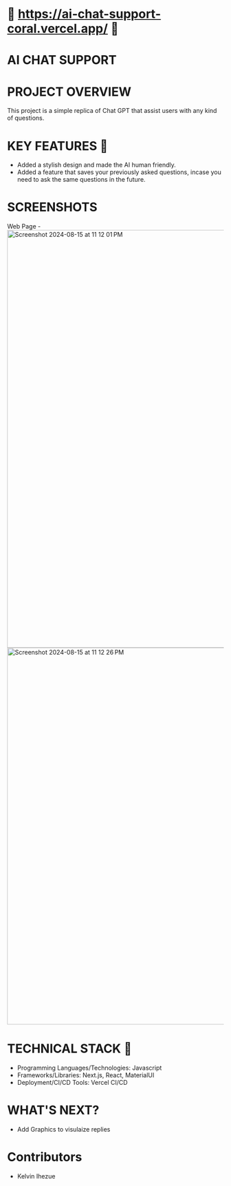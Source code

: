 # 🚀 https://ai-chat-support-coral.vercel.app/ 🚀
# AI CHAT SUPPORT
# PROJECT OVERVIEW
This project is a simple replica of Chat GPT that assist users with any kind of questions.

# KEY FEATURES 🔑
- Added a stylish design and made the AI human friendly.
- Added a feature that saves your previously asked questions, incase you need to ask the same questions in the future.


# SCREENSHOTS
Web Page - <img width="971" alt="Screenshot 2024-08-15 at 11 12 01 PM" src="https://github.com/user-attachments/assets/22ead59e-d505-4d1b-a3ef-1e93767abc79">
<img width="876" alt="Screenshot 2024-08-15 at 11 12 26 PM" src="https://github.com/user-attachments/assets/e301c48a-9fb1-423a-9c3e-7a10098aee4c">


# TECHNICAL STACK 🧱
- Programming Languages/Technologies: Javascript
- Frameworks/Libraries: Next.js, React, MaterialUI
- Deployment/CI/CD Tools: Vercel CI/CD

# WHAT'S NEXT?
- Add Graphics to visulaize replies


# Contributors 
- Kelvin Ihezue






